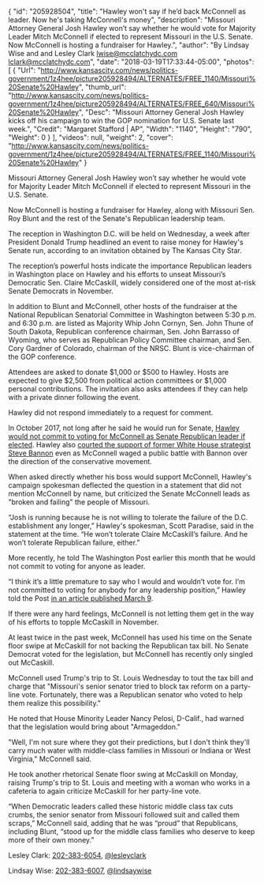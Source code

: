 {
  "id": "205928504",
  "title": "Hawley won't say if he’d back McConnell as leader. Now he's taking McConnell's money",
  "description": "Missouri Attorney General Josh Hawley won’t say whether he would vote for Majority Leader Mitch McConnell if elected to represent Missouri in the U.S. Senate. Now McConnell is hosting a fundraiser for Hawley.",
  "author": "By Lindsay Wise and and Lesley Clark lwise@mcclatchydc.com lclark@mcclatchydc.com",
  "date": "2018-03-19T17:33:44-05:00",
  "photos": [
    {
      "Url": "http://www.kansascity.com/news/politics-government/1z4hee/picture205928494/ALTERNATES/FREE_1140/Missouri%20Senate%20Hawley",
      "thumb_url": "http://www.kansascity.com/news/politics-government/1z4hee/picture205928494/ALTERNATES/FREE_640/Missouri%20Senate%20Hawley",
      "Desc": "Missouri Attorney General Josh Hawley kicks off his campaign to win the GOP nomination for U.S. Senate last week.",
      "Credit": "Margaret Stafford | AP",
      "Width": "1140",
      "Height": "790",
      "Weight": 0
    }
  ],
  "videos": null,
  "weight": 2,
  "cover": "http://www.kansascity.com/news/politics-government/1z4hee/picture205928494/ALTERNATES/FREE_1140/Missouri%20Senate%20Hawley"
}

<p> Missouri Attorney General Josh Hawley won’t say whether he would vote for Majority Leader Mitch McConnell if elected to represent Missouri in the U.S. Senate.</p><p>Now McConnell is hosting a fundraiser for Hawley, along with Missouri Sen. Roy Blunt and the rest of the Senate's Republican leadership team.</p><p>The reception in Washington D.C. will be held on Wednesday, a week after President Donald Trump headlined an event to raise money for Hawley's Senate run, according to an invitation obtained by The Kansas City Star.</p><p>The reception’s powerful hosts indicate the importance Republican leaders in Washington place on Hawley and his efforts to unseat Missouri’s Democratic Sen. Claire McCaskill, widely considered one of the most at-risk Senate Democrats in November. </p><p>In addition to Blunt and McConnell, other hosts of the fundraiser at the National Republican Senatorial Committee in Washington between 5:30 p.m. and 6:30 p.m. are listed as Majority Whip John Cornyn, Sen. John Thune of South Dakota, Republican conference chairman, Sen. John Barrasso of Wyoming, who serves as Republican Policy Committee chairman, and Sen. Cory Gardner of Colorado, chairman of the NRSC. Blunt is vice-chairman of the GOP conference.</p><p>Attendees are asked to donate $1,000 or $500 to Hawley. Hosts are expected to give $2,500 from political action committees or $1,000 personal contributions. The invitation also asks attendees if they can help with a private dinner following the event.</p><p>Hawley did not respond immediately to a request for comment.</p><p>In October 2017, not long after he said he would run for Senate, <a href="http://www.kansascity.com/news/politics-government/article179264121.html" target="_blank" title="">Hawley would not commit to voting for McConnell as Senate Republican leader if elected</a>. Hawley also <a href="http://www.mcclatchydc.com/news/politics-government/election/article177238386.html" target="_blank" title="">courted the support of</a><a href="http://www.mcclatchydc.com/news/politics-government/election/article177238386.html" target="_blank" title=""> former White House strategist Steve Bannon</a> even as McConnell waged a public battle with Bannon over the direction of the conservative movement.</p><p>When asked directly whether his boss would support McConnell, Hawley's campaign spokesman deflected the question in a statement that did not mention McConnell by name, but criticized the Senate McConnell leads as "broken and failing" the people of Missouri.</p><p>“Josh is running because he is not willing to tolerate the failure of the D.C. establishment any longer,” Hawley's spokesman, Scott Paradise, said in the statement at the time. “He won’t tolerate Claire McCaskill’s failure. And he won’t tolerate Republican failure, either.” </p><p>More recently, he told The Washington Post earlier this month that he would not commit to voting for anyone as leader.</p><p>“I think it’s a little premature to say who I would and wouldn’t vote for. I’m not committed to voting for anybody for any leadership position,” Hawley told the Post <a href="https://www.washingtonpost.com/news/powerpost/wp/2018/03/09/its-not-just-insurgent-senate-contenders-distancing-themselves-from-mitch-mcconnell-just-ask-josh-hawley/?utm_term=.3bdc5b5d2976" target="_blank" title="">in an article published March 9</a>.</p><p>If there were any hard feelings, McConnell is not letting them get in the way of his efforts to topple McCaskill in November. </p><p>At least twice in the past week, McConnell has used his time on the Senate floor swipe at McCaskill for not backing the Republican tax bill. No Senate Democrat voted for the legislation, but McConnell has recently only singled out McCaskill.</p><p>McConnell used Trump's trip to St. Louis Wednesday to tout the tax bill and charge that "Missouri's senior senator tried to block tax reform on a party-line vote. Fortunately, there was a Republican senator who voted to help them realize this possibility."</p><p>He noted that House Minority Leader Nancy Pelosi, D-Calif., had warned that the legislation would bring about "Armageddon."</p><p>"Well, I'm not sure where they got their predictions, but I don't think they'll carry much water with middle-class families in Missouri or Indiana or West Virginia," McConnell said.</p><p>He took another rhetorical Senate floor swing at McCaskill on Monday, raising Trump's trip to St. Louis and meeting with a woman who works in a cafeteria to again criticize McCaskill for her party-line vote.</p><p>“When Democratic leaders called these historic middle class tax cuts crumbs, the senior senator from Missouri followed suit and called them scraps,” McConnell said, adding that he was “proud” that Republicans, including Blunt, “stood up for the middle class families who deserve to keep more of their own money.”</p><div class="ng_endnote_contact"><p>Lesley Clark: <a href="tel:202-383-6054" title="">202-383-6054</a>, <a href="https://twitter.com/lesleyclark" target="_blank" title="">@lesleyclark</a></p></div><div class="ng_endnote_contact"><p>Lindsay Wise: <a href="tel:202-383-6007" title="">202-383-6007</a>, <a href="https://twitter.com/lindsaywise" target="_blank" title="">@lindsaywise</a></p></div>

